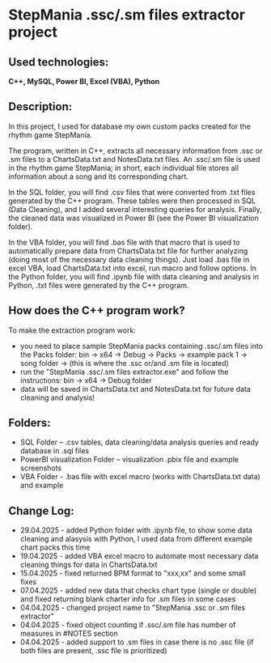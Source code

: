 # StepMania .ssc/.sm files extractor project

## Used technologies:
**C++, MySQL, Power BI, Excel (VBA), Python**

## Description:
In this project, I used for database my own custom packs created for the rhythm game StepMania.

The program, written in C++, extracts all necessary information from .ssc or .sm files to a ChartsData.txt and NotesData.txt files.
An .ssc/.sm file is used in the rhythm game StepMania; in short, each individual file stores all information about a song and its corresponding chart.

In the SQL folder, you will find .csv files that were converted from .txt files generated by the C++ program. These tables were then processed in SQL (Data Cleaning), and I added several interesting queries for analysis. Finally, the cleaned data was visualized in Power BI (see the Power BI visualization folder).

In the VBA folder, you will find .bas file with that macro that is used to automatically prepare data from ChartsData.txt file for further analyzing (doing most of the necessary data cleaning things). Just load .bas file in excel VBA, load ChartsData.txt into excel, run macro and follow options.
In the Python folder, you will find .ipynb file with data cleaning and analysis in Python, .txt files were generated by the C++ program.

## How does the C++ program work?
To make the extraction program work:
- you need to place sample StepMania packs containing .ssc/.sm files into the Packs folder: bin -> x64 -> Debug -> Packs -> example pack 1 -> song folder -> (this is where the .ssc or/and .sm file is located)
- run the "StepMania .ssc/.sm files extractor.exe" and follow the instructions: bin -> x64 -> Debug folder
- data will be saved in ChartsData.txt and NotesData.txt for future data cleaning and analysis!

## Folders:
- SQL Folder – .csv tables, data cleaning/data analysis queries and ready database in .sql files
- PowerBI visualization Folder – visualization .pbix file and example screenshots
- VBA Folder - .bas file with excel macro (works with ChartsData.txt data) and example

## Change Log:
- 29.04.2025 - added Python folder with .ipynb file, to show some data cleaning and alasysis with Python, I used data from different example chart packs this time
- 19.04.2025 - added VBA excel macro to automate most necessary data cleaning things for data in ChartsData.txt
- 15.04.2025 - fixed returned BPM format to "xxx,xx" and some small fixes
- 07.04.2025 - added new data that checks chart type (single or double) and fixed returning blank charter info for .sm files in some cases
- 04.04.2025 - changed project name to "StepMania .ssc or .sm files extractor"
- 04.04.2025 - fixed object counting if .ssc/.sm file has number of measures in #NOTES section
- 04.04.2025 - added support to .sm files in case there is no .ssc file (if both files are present, .ssc file is prioritized)
